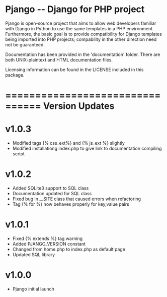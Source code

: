 Pjango -- Django for PHP project
================================

Pjango is open-source project that aims to allow web developers
familiar with Django in Python to use the same templates in a
PHP environment. Furthermore, the basic goal is to provide
compatibility for Django templates being imported into PHP
projects; compability in the other direction need not be
guaranteed.

Documentation has been provided in the 'documentation' folder.
There are both UNIX-plaintext and HTML documentation files.

Licensing information can be found in the LICENSE included in
this package.

================================
Version Updates
================================

v1.0.3
======
- Modified tags {% css_ext%} and {% js_ext %} slightly
- Modified installationg index.php to give link to
	documentation compiling script

v1.0.2
======
- Added SQLite3 support to SQL class
- Documentation updated for SQL class
- Fixed bug in __SITE class that caused errors when refactoring
- Tag {% for %} now behaves properly for key,value pairs

v1.0.1
======
- Fixed {% extends %} tag warning
- Added PJANGO_VERSION constant
- Changed from home.php to index.php as default page
- Updated SQL library

v1.0.0
======
- Pjango initial launch
